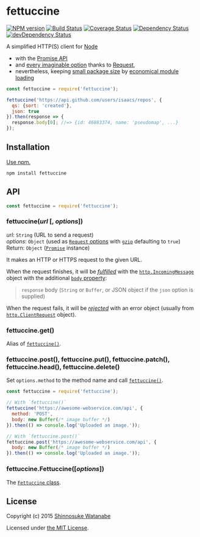 # fettuccine

[![NPM version](https://img.shields.io/npm/v/fettuccine.svg)](https://www.npmjs.com/package/fettuccine)
[![Build Status](https://travis-ci.org/shinnn/fettuccine.svg?branch=master)](https://travis-ci.org/shinnn/fettuccine)
[![Coverage Status](https://img.shields.io/coveralls/shinnn/fettuccine.svg)](https://coveralls.io/github/shinnn/fettuccine?branch=master)
[![Dependency Status](https://david-dm.org/shinnn/fettuccine.svg)](https://david-dm.org/shinnn/fettuccine)
[![devDependency Status](https://david-dm.org/shinnn/fettuccine/dev-status.svg)](https://david-dm.org/shinnn/fettuccine#info=devDependencies)

A simplified HTTP(S) client for [Node](https://nodejs.org/)

* with the [Promise API](https://promisesaplus.com/)
* and [every imaginable option](https://github.com/request/request#requestoptions-callback) thanks to [Request](https://github.com/request/request),
* nevertheless, keeping [small package size](https://github.com/shinnn/load-request-from-cwd-or-npm#why) by [economical module loading](https://github.com/shinnn/load-request-from-cwd-or-npm)

```javascript
const fettuccine = require('fettuccine');

fettuccine('https://api.github.com/users/isaacs/repos', {
  qs: {sort: 'created'},
  json: true
}).then(response => {
  response.body[0]; //=> {id: 46883374, name: 'pseudomap', ...}
});
```

## Installation

[Use npm.](https://docs.npmjs.com/cli/install)

```
npm install fettuccine
```

## API

```javascript
const fettuccine = require('fettuccine');
```

### fettuccine(*url* [, *options*])

*url*: `String` (URL to send a request)  
*options*: `Object` (used as [`Request` options][request] with [`gzip`](https://github.com/request/request/blob/288f814e71efdd70f852888c1701c5cf3d177da5/request.js#L913-L928) defaulting to `true`)  
Return: `Object` ([`Promise`](https://promisesaplus.com/) instance)

It makes an HTTP or HTTPS request to the given URL.

When the request finishes, it will be [*fulfilled*](https://promisesaplus.com/#point-26) with the  [`http.IncomingMessage`](https://nodejs.org/api/http.html#http_http_incomingmessage) object with the additional [`body` property][request]:

> `response` body (`String` or `Buffer`, or JSON object if the `json` option is supplied)

When the request fails, it will be [*rejected*](https://promisesaplus.com/#point-30) with an error object (usually from [`http.ClientRequest`](https://nodejs.org/api/http.html#http_class_http_clientrequest) object).

### fettuccine.get()

Alias of [`fettuccine()`][fettucine].

### fettuccine.post(), fettuccine.put(), fettuccine.patch(), fettuccine.head(), fettuccine.delete()

Set `options.method` to the method name and call [`fettuccine()`][fettucine].

```javascript
const fettuccine = require('fettuccine');

// With `fettuccine()`
fettuccine('https://awesome-webservice.com/api', {
  method: 'POST',
  body: new Buffer(/* image buffer */)
}).then(() => console.log('Uploaded an image.'));

// With `fettuccine.post()`
fettuccine.post('https://awesome-webservice.com/api', {
  body: new Buffer(/* image buffer */)
}).then(() => console.log('Uploaded an image.'));
```

### fettuccine.Fettuccine([*options*])

The [`Fettuccine` class](https://github.com/shinnn/fettuccine-class).

## License

Copyright (c) 2015 [Shinnosuke Watanabe](https://github.com/shinnn)

Licensed under [the MIT License](./LICENSE).

[request]: https://github.com/request/request#requestoptions-callback
[fettucine]: https://github.com/shinnn/fettuccine#fettuccineurl--options
